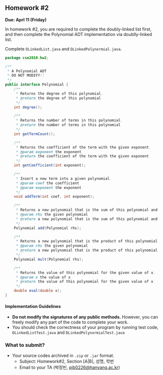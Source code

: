 ## Homework #2

**Due: Aprl 11 (Friday)**

In homework #2, you are required to complete the doubly-linked list first, and then complete the Polynomial ADT implementation via doublly-linked list.

Complete `DLinkedList.java` and `DLinkedPolynormial.java`.

```java
package cse2010.hw2;

/**
 * A Polynomial ADT
 * DO NOT MODIFY!!
 */
public interface Polynomial {
    /**
     * Returns the degree of this polynomial.
     * @return the degree of this polynomial
     */
    int degree();

    /**
     * Returns the number of terms in this polynomial.
     * @return the number of terms in this polynomial
     */
    int getTermCount();

    /**
     * Returns the coefficient of the term with the given exponent.
     * @param exponent the exponent
     * @return the coefficient of the term with the given exponent
     */
    int getCoefficient(int exponent);

    /**
     * Insert a new term into a given polynomial.
     * @param coef the coefficient
     * @param exponent the exponent
     */
    void addTerm(int coef, int exponent);

    /**
     * Returns a new polynomial that is the sum of this polynomial and the given polynomial.
     * @param rhs the given polynomial
     * @return a new polynomial that is the sum of this polynomial and the given polynomial
     */
    Polynomial add(Polynomial rhs);

    /**
     * Returns a new polynomial that is the product of this polynomial and the given polynomial.
     * @param rhs the given polynomial
     * @return a new polynomial that is the product of this polynomial and the given polynomial
     */
    Polynomial mult(Polynomial rhs);

    /**
     * Returns the value of this polynomial for the given value of x.
     * @param x the value of x
     * @return the value of this polynomial for the given value of x
     */
    double eval(double x);
}
```

#### Implementation Guidelines

- **Do not modify the signatures of any public methods.** However, you can freely modify any part of the code to complete your work.
- You should check the correctness of your program by running test code, `DLinkedListTest.java` and `DLinkedPolynormialTest.java`

### What to submit?

- Your source codes archived in `.zip` or `.jar` format.
    - Subject: Homework#2, Section [A|B], 성명, 학번
    - Email to your TA (박정빈, pjb0226@hanyang.ac.kr)
